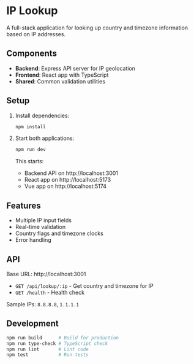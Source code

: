# IP Lookup

A full-stack application for looking up country and timezone information based on IP addresses.

## Components

- **Backend**: Express API server for IP geolocation
- **Frontend**: React app with TypeScript
- **Shared**: Common validation utilities

## Setup

1. Install dependencies:
   ```bash
   npm install
   ```

2. Start both applications:
   ```bash
   npm run dev
   ```

   This starts:
   - Backend API on http://localhost:3001
   - React app on http://localhost:5173
   - Vue app on http://localhost:5174

## Features

- Multiple IP input fields
- Real-time validation
- Country flags and timezone clocks
- Error handling

## API

Base URL: http://localhost:3001

- `GET /api/lookup/:ip` - Get country and timezone for IP
- `GET /health` - Health check

Sample IPs: `8.8.8.8`, `1.1.1.1`

## Development

```bash
npm run build      # Build for production
npm run type-check # TypeScript check
npm run lint       # Lint code
npm test           # Run tests
```